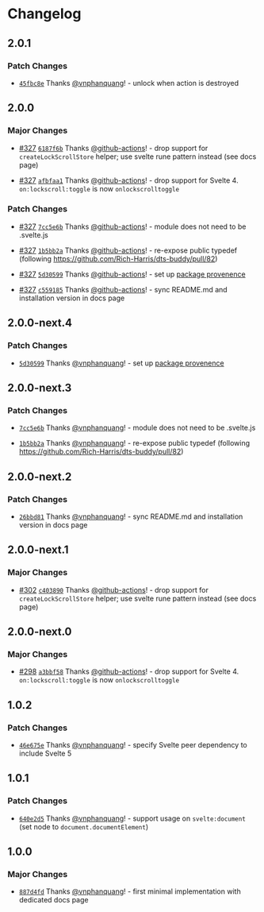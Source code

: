 # Changelog

## 2.0.1

### Patch Changes

- [`45fbc8e`](https://github.com/vnphanquang/svelte-put/commit/45fbc8e2ed253a619037c3d979b2816e34e9ee82) Thanks [@vnphanquang](https://github.com/vnphanquang)! - unlock when action is destroyed

## 2.0.0

### Major Changes

- [#327](https://github.com/vnphanquang/svelte-put/pull/327) [`6187f6b`](https://github.com/vnphanquang/svelte-put/commit/6187f6b46217e754c8d39f971f40fbad5fa54552) Thanks [@github-actions](https://github.com/apps/github-actions)! - drop support for `createLockScrollStore` helper; use svelte rune pattern instead (see docs page)

- [#327](https://github.com/vnphanquang/svelte-put/pull/327) [`afbfaa1`](https://github.com/vnphanquang/svelte-put/commit/afbfaa1fc1976f40024d6fdaf25eee7ef1c43eb8) Thanks [@github-actions](https://github.com/apps/github-actions)! - drop support for Svelte 4. `on:lockscroll:toggle` is now `onlockscrolltoggle`

### Patch Changes

- [#327](https://github.com/vnphanquang/svelte-put/pull/327) [`7cc5e6b`](https://github.com/vnphanquang/svelte-put/commit/7cc5e6bcd78aa934708b94201b224c2203d8e1c2) Thanks [@github-actions](https://github.com/apps/github-actions)! - module does not need to be .svelte.js

- [#327](https://github.com/vnphanquang/svelte-put/pull/327) [`1b5bb2a`](https://github.com/vnphanquang/svelte-put/commit/1b5bb2a00524f48464b21cc3696119c59116c1be) Thanks [@github-actions](https://github.com/apps/github-actions)! - re-expose public typedef (following https://github.com/Rich-Harris/dts-buddy/pull/82)

- [#327](https://github.com/vnphanquang/svelte-put/pull/327) [`5d30599`](https://github.com/vnphanquang/svelte-put/commit/5d3059929a1846fae63e8e35a1423544321f55cc) Thanks [@github-actions](https://github.com/apps/github-actions)! - set up [package provenence](https://docs.npmjs.com/generating-provenance-statements#publishing-packages-with-provenance-via-github-actions)

- [#327](https://github.com/vnphanquang/svelte-put/pull/327) [`c559185`](https://github.com/vnphanquang/svelte-put/commit/c55918517ef53fbc07870fa33e1f6c2e13e7c995) Thanks [@github-actions](https://github.com/apps/github-actions)! - sync README.md and installation version in docs page

## 2.0.0-next.4

### Patch Changes

- [`5d30599`](https://github.com/vnphanquang/svelte-put/commit/5d3059929a1846fae63e8e35a1423544321f55cc) Thanks [@vnphanquang](https://github.com/vnphanquang)! - set up [package provenence](https://docs.npmjs.com/generating-provenance-statements#publishing-packages-with-provenance-via-github-actions)

## 2.0.0-next.3

### Patch Changes

- [`7cc5e6b`](https://github.com/vnphanquang/svelte-put/commit/7cc5e6bcd78aa934708b94201b224c2203d8e1c2) Thanks [@vnphanquang](https://github.com/vnphanquang)! - module does not need to be .svelte.js

- [`1b5bb2a`](https://github.com/vnphanquang/svelte-put/commit/1b5bb2a00524f48464b21cc3696119c59116c1be) Thanks [@vnphanquang](https://github.com/vnphanquang)! - re-expose public typedef (following https://github.com/Rich-Harris/dts-buddy/pull/82)

## 2.0.0-next.2

### Patch Changes

- [`26bbd81`](https://github.com/vnphanquang/svelte-put/commit/26bbd813c1e65ead04d5d6bcb29b97a34045646b) Thanks [@vnphanquang](https://github.com/vnphanquang)! - sync README.md and installation version in docs page

## 2.0.0-next.1

### Major Changes

- [#302](https://github.com/vnphanquang/svelte-put/pull/302) [`c403890`](https://github.com/vnphanquang/svelte-put/commit/c40389055cbb1c91a43c7461c7654cf1cfa234f8) Thanks [@github-actions](https://github.com/apps/github-actions)! - drop support for `createLockScrollStore` helper; use svelte rune pattern instead (see docs page)

## 2.0.0-next.0

### Major Changes

- [#298](https://github.com/vnphanquang/svelte-put/pull/298) [`a3bbf58`](https://github.com/vnphanquang/svelte-put/commit/a3bbf58e853bafea2d73a89ca6cb37a4ed0f5e59) Thanks [@github-actions](https://github.com/apps/github-actions)! - drop support for Svelte 4. `on:lockscroll:toggle` is now `onlockscrolltoggle`

## 1.0.2

### Patch Changes

- [`46e675e`](https://github.com/vnphanquang/svelte-put/commit/46e675e05e87ca042af231cd059dc944cd6080d5) Thanks [@vnphanquang](https://github.com/vnphanquang)! - specify Svelte peer dependency to include Svelte 5

## 1.0.1

### Patch Changes

- [`640e2d5`](https://github.com/vnphanquang/svelte-put/commit/640e2d54bca3672c63b318d7364d9c5dc518f867) Thanks [@vnphanquang](https://github.com/vnphanquang)! - support usage on `svelte:document` (set node to `document.documentElement`)

## 1.0.0

### Major Changes

- [`887d4fd`](https://github.com/vnphanquang/svelte-put/commit/887d4fda7c7d90439e8b7da538b2adabf6ca6a37) Thanks [@vnphanquang](https://github.com/vnphanquang)! - first minimal implementation with dedicated docs page
